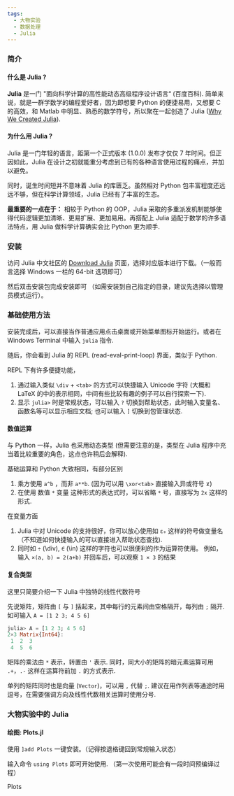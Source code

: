 ```yaml
---
tags:
  - 大物实验
  - 数据处理
  - Julia
---
```

### 简介
#### 什么是 Julia ?

**Julia** 是一门 "面向科学计算的高性能动态高级程序设计语言“ (百度百科). 
简单来说，就是一群学数学的编程爱好者，因为即想要 Python 的便捷易用，又想要 C 的高效，和 Matlab 中明显、熟悉的数学符号，所以聚在一起创造了 Julia ([Why We Created Julia](https://julialang.org/blog/2012/02/why-we-created-julia/)).

#### 为什么用 Julia ?

Julia 是一门年轻的语言，距第一个正式版本 (1.0.0) 发布才仅仅 7 年时间。但正因如此，Julia 在设计之初就能重分考虑到已有的各种语言使用过程的痛点，并加以避免。

同时，诞生时间短并不意味着 Julia 的库匮乏。虽然相对 Python 包丰富程度还远远不够，但在科学计算领域，Julia 已经有了丰富的生态。

**最重要的一点在于：** 相较于 Python 的 OOP，Julia 采取的多重派发机制能够使得代码逻辑更加清晰、更易扩展、更加易用。再搭配上 Julia 适配于数学的许多语法特点，用 Julia 做科学计算确实会比 Python 更为顺手.

### 安装

访问 Julia 中文社区的 [Download Julia](https://cn.julialang.org/downloads/) 页面，选择对应版本进行下载。（一般而言选择 Windows 一栏的 64-bit 选项即可）

然后双击安装包完成安装即可 （如需安装到自己指定的目录，建议先选择以管理员模式运行）。

### 基础使用方法

安装完成后，可以直接当作普通应用点击桌面或开始菜单图标开始运行。或者在 Windows Terminal 中输入 `julia` 指令.

随后，你会看到 Julia 的 REPL (read-eval-print-loop) 界面，类似于 Python.

REPL 下有许多便捷功能，

1. 通过输入类似 `\div` + `<tab>` 的方式可以快捷输入 Unicode 字符 (大概和 LaTeX 的中的表示相同，中间有些比较有趣的例子可以自行探索一下).
2. 显示 `julia>` 时是常规状态，可以输入 `?` 切换到帮助状态，此时输入变量名、函数名等可以显示相应文档; 也可以输入 `]` 切换到包管理状态.

#### 数值运算

与 Python 一样，Julia 也采用动态类型 (但需要注意的是，类型在 Julia 程序中充当着比较重要的角色，这点也许稍后会解释).

基础运算和 Python 大致相同，有部分区别
1. 乘方使用 `a^b` ，而非 `a**b`. (因为可以用 `\xor<tab>` 直接输入异或符号 `⊻`)
2. 在使用 数值 `*` 变量 这种形式的表达式时，可以省略 `*` 号，直接写为 `2x` 这样的形式.

在变量方面
1. Julia 中对 Unicode 的支持很好，你可以放心使用如 `ε₀` 这样的符号做变量名 （不知道如何快捷输入的可以直接进入帮助状态查找).
2. 同时如 `÷` (\div), `∈` (\in) 这样的字符也可以很便利的作为运算符使用。
	例如，输入 `×(a, b) = 2(a+b)` 并回车后，可以观察 `1 × 3` 的结果


#### 复合类型

这里只简要介绍一下 Julia 中独特的线性代数符号

先说矩阵，矩阵由 `[` 与 `]` 括起来，其中每行的元素间由空格隔开，每列由 `;` 隔开.  如可输入 `A = [1 2 3; 4 5 6]`

```julia
julia> A = [1 2 3; 4 5 6]
2×3 Matrix{Int64}:
 1  2  3
 4  5  6
```

矩阵的乘法由 `*` 表示，转置由 `'` 表示. 同时，同大小的矩阵的暗元素运算可用 `.+`，`.-` 这样在运算符前加 `.` 的方式表示.

单列的矩阵同时也是向量 (`Vector`)，可以用 `,` 代替 `;`. 建议在用作列表等通途时用逗号，在需要强调方向及线性代数相关运算时使用分号.

### 大物实验中的 Julia

#### 绘图: Plots.jl

使用 `]add Plots` 一键安装。（记得按退格键回到常规输入状态）

输入命令 `using Plots` 即可开始使用. （第一次使用可能会有一段时间预编译过程）

Plots
